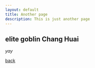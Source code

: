 ```yaml
---
layout: default
title: Another page
description: This is just another page
---
```


## elite goblin Chang Huai

_yay_

[back](./)
